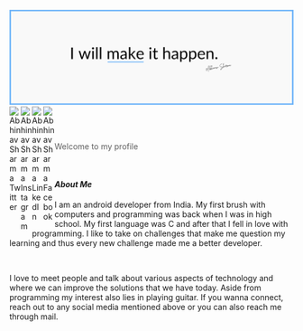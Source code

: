 <br>

<img src="/abhinav-header.png">
 
 <br>
 
 
<a href="https://twitter.com/s_abhinav23">
<img align="left" alt="Abhinav Sharma Twitter" width="20px" src="https://raw.githubusercontent.com/peterthehan/peterthehan/master/assets/twitter.svg" title="Twitter" />
   
<a href="https://instagram.com/s_abhinav23">
<img align="left" src="https://raw.githubusercontent.com/rahuldkjain/github-profile-readme-generator/master/src/images/icons/Social/instagram.svg" alt="Abhinav Sharma Instagram" width="20" title="Instagram"/>

        
<a href="https://www.linkedin.com/in/s-abhinav23">
<img align="left" alt="Abhinav Sharma LinkedIn" width="20px" src="https://raw.githubusercontent.com/peterthehan/peterthehan/master/assets/linkedin.svg" title="LinkedIn" />
 
 <a href="https://www.facebook.com/abhinav.sharma.9480111">
<img align="left" alt="Abhinav Sharma Facebook" width="20px" src="https://raw.githubusercontent.com/rahuldkjain/github-profile-readme-generator/master/src/images/icons/Social/facebook.svg" title="Facebook" />
 
</a>
 
<br><br>
 
> Welcome to my profile

<br>
 
#### <i>About Me</i>
 
 <p>I am an android developer from India. My first brush with computers and programming was back when I was in high school. My first language was C and after that I fell in love with programming. I like to take on challenges that make me question my learning and thus every new challenge made me a better developer.</p>
 
 <br>
 
 <p>I love to meet people and talk about various aspects of technology and where we can improve the solutions that we have today. Aside from programming my interest also lies in playing guitar. If you wanna connect, reach out to any social media mentioned above or you can also reach me through mail.</p>
 
